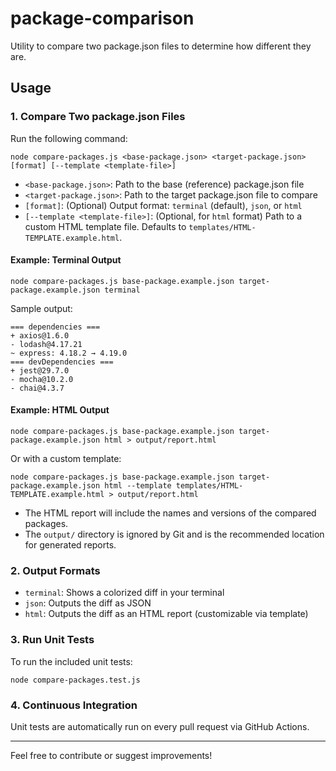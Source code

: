 # package-comparison
Utility to compare two package.json files to determine how different they are.

## Usage

### 1. Compare Two package.json Files

Run the following command:

```
node compare-packages.js <base-package.json> <target-package.json> [format] [--template <template-file>]
```
- `<base-package.json>`: Path to the base (reference) package.json file
- `<target-package.json>`: Path to the target package.json file to compare
- `[format]`: (Optional) Output format: `terminal` (default), `json`, or `html`
- `[--template <template-file>]`: (Optional, for `html` format) Path to a custom HTML template file. Defaults to `templates/HTML-TEMPLATE.example.html`.

#### Example: Terminal Output
```
node compare-packages.js base-package.example.json target-package.example.json terminal
```
Sample output:
```
=== dependencies ===
+ axios@1.6.0
- lodash@4.17.21
~ express: 4.18.2 → 4.19.0
=== devDependencies ===
+ jest@29.7.0
- mocha@10.2.0
- chai@4.3.7
```

#### Example: HTML Output
```
node compare-packages.js base-package.example.json target-package.example.json html > output/report.html
```
Or with a custom template:
```
node compare-packages.js base-package.example.json target-package.example.json html --template templates/HTML-TEMPLATE.example.html > output/report.html
```
- The HTML report will include the names and versions of the compared packages.
- The `output/` directory is ignored by Git and is the recommended location for generated reports.

### 2. Output Formats
- `terminal`: Shows a colorized diff in your terminal
- `json`: Outputs the diff as JSON
- `html`: Outputs the diff as an HTML report (customizable via template)

### 3. Run Unit Tests

To run the included unit tests:
```
node compare-packages.test.js
```

### 4. Continuous Integration

Unit tests are automatically run on every pull request via GitHub Actions.

---

Feel free to contribute or suggest improvements!
